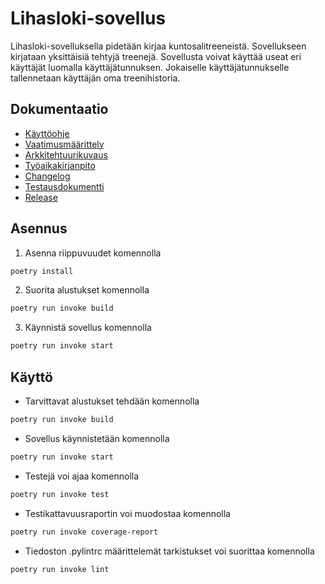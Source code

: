 # Lihasloki-sovellus

Lihasloki-sovelluksella pidetään kirjaa kuntosalitreeneistä. Sovellukseen kirjataan yksittäisiä tehtyjä treenejä. Sovellusta voivat käyttää useat eri käyttäjät luomalla käyttäjätunnuksen. Jokaiselle käyttäjätunnukselle tallennetaan käyttäjän oma treenihistoria.

## Dokumentaatio

- [Käyttöohje](./dokumentaatio/kayttoohje.md)
- [Vaatimusmäärittely](./dokumentaatio/vaatimusmaarittely.md)
- [Arkkitehtuurikuvaus](./dokumentaatio/arkkitehtuuri.md)
- [Työaikakirjanpito](./dokumentaatio/tuntikirjanpito.md)
- [Changelog](./dokumentaatio/changelog.md)
- [Testausdokumentti](./dokumentaatio/testaus.md)
- [Release](https://github.com/brotholi/ot-harjoitustyo/releases/tag/loppupalautus)

## Asennus


1. Asenna riippuvuudet komennolla 
```bash
poetry install
```
2. Suorita alustukset komennolla 
```bash
poetry run invoke build
```
3. Käynnistä sovellus komennolla 
```bash
poetry run invoke start
```

## Käyttö
- Tarvittavat alustukset tehdään komennolla 
```bash
poetry run invoke build
```
- Sovellus käynnistetään komennolla 
```bash
poetry run invoke start
```
- Testejä voi ajaa komennolla 
```bash
poetry run invoke test
```
- Testikattavuusraportin voi muodostaa komennolla 
```bash
poetry run invoke coverage-report
```
- Tiedoston .pylintrc määrittelemät tarkistukset voi suorittaa komennolla
```bash
poetry run invoke lint
```
